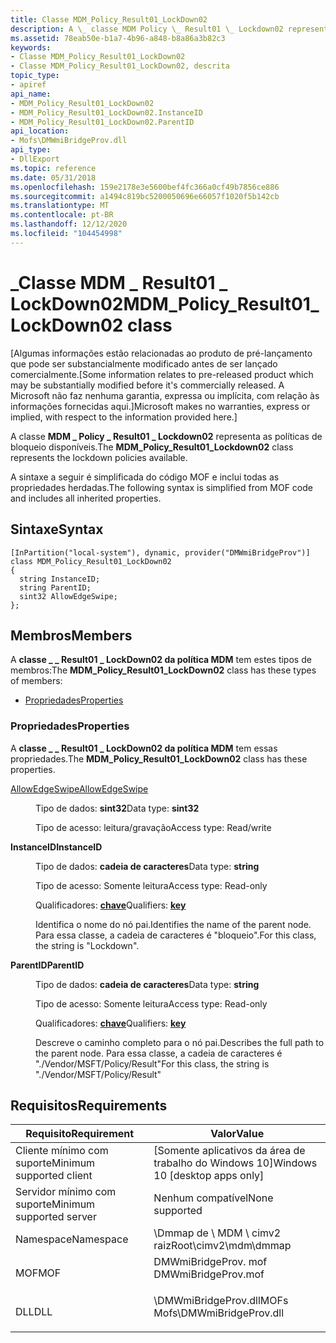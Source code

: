 ```yaml
---
title: Classe MDM_Policy_Result01_LockDown02
description: A \_ classe MDM Policy \_ Result01 \_ Lockdown02 representa as políticas de bloqueio disponíveis.
ms.assetid: 78eab50e-b1a7-4b96-a848-b8a86a3b82c3
keywords:
- Classe MDM_Policy_Result01_LockDown02
- Classe MDM_Policy_Result01_LockDown02, descrita
topic_type:
- apiref
api_name:
- MDM_Policy_Result01_LockDown02
- MDM_Policy_Result01_LockDown02.InstanceID
- MDM_Policy_Result01_LockDown02.ParentID
api_location:
- Mofs\DMWmiBridgeProv.dll
api_type:
- DllExport
ms.topic: reference
ms.date: 05/31/2018
ms.openlocfilehash: 159e2178e3e5600bef4fc366a0cf49b7856ce886
ms.sourcegitcommit: a1494c819bc5200050696e66057f1020f5b142cb
ms.translationtype: MT
ms.contentlocale: pt-BR
ms.lasthandoff: 12/12/2020
ms.locfileid: "104454998"
---
```

# <a name="mdm_policy_result01_lockdown02-class"></a><span data-ttu-id="2b02a-105">\_Classe MDM \_ Result01 \_ LockDown02</span><span class="sxs-lookup"><span data-stu-id="2b02a-105">MDM\_Policy\_Result01\_LockDown02 class</span></span>

<span data-ttu-id="2b02a-106">\[Algumas informações estão relacionadas ao produto de pré-lançamento que pode ser substancialmente modificado antes de ser lançado comercialmente.</span><span class="sxs-lookup"><span data-stu-id="2b02a-106">\[Some information relates to pre-released product which may be substantially modified before it's commercially released.</span></span> <span data-ttu-id="2b02a-107">A Microsoft não faz nenhuma garantia, expressa ou implícita, com relação às informações fornecidas aqui.\]</span><span class="sxs-lookup"><span data-stu-id="2b02a-107">Microsoft makes no warranties, express or implied, with respect to the information provided here.\]</span></span>

<span data-ttu-id="2b02a-108">A classe **MDM \_ Policy \_ Result01 \_ Lockdown02** representa as políticas de bloqueio disponíveis.</span><span class="sxs-lookup"><span data-stu-id="2b02a-108">The **MDM\_Policy\_Result01\_Lockdown02** class represents the lockdown policies available.</span></span>

<span data-ttu-id="2b02a-109">A sintaxe a seguir é simplificada do código MOF e inclui todas as propriedades herdadas.</span><span class="sxs-lookup"><span data-stu-id="2b02a-109">The following syntax is simplified from MOF code and includes all inherited properties.</span></span>

## <a name="syntax"></a><span data-ttu-id="2b02a-110">Sintaxe</span><span class="sxs-lookup"><span data-stu-id="2b02a-110">Syntax</span></span>

``` syntax
[InPartition("local-system"), dynamic, provider("DMWmiBridgeProv")]
class MDM_Policy_Result01_LockDown02
{
  string InstanceID;
  string ParentID;
  sint32 AllowEdgeSwipe;
};
```

## <a name="members"></a><span data-ttu-id="2b02a-111">Membros</span><span class="sxs-lookup"><span data-stu-id="2b02a-111">Members</span></span>

<span data-ttu-id="2b02a-112">A **classe \_ \_ Result01 \_ LockDown02 da política MDM** tem estes tipos de membros:</span><span class="sxs-lookup"><span data-stu-id="2b02a-112">The **MDM\_Policy\_Result01\_LockDown02** class has these types of members:</span></span>

-   [<span data-ttu-id="2b02a-113">Propriedades</span><span class="sxs-lookup"><span data-stu-id="2b02a-113">Properties</span></span>](#properties)

### <a name="properties"></a><span data-ttu-id="2b02a-114">Propriedades</span><span class="sxs-lookup"><span data-stu-id="2b02a-114">Properties</span></span>

<span data-ttu-id="2b02a-115">A **classe \_ \_ Result01 \_ LockDown02 da política MDM** tem essas propriedades.</span><span class="sxs-lookup"><span data-stu-id="2b02a-115">The **MDM\_Policy\_Result01\_LockDown02** class has these properties.</span></span>

<dl> <dt>

[<span data-ttu-id="2b02a-116">AllowEdgeSwipe</span><span class="sxs-lookup"><span data-stu-id="2b02a-116">AllowEdgeSwipe</span></span>](/windows/client-management/mdm/policy-csp-lockdown#lockdown-allowedgeswipe)
</dt> <dd> <dl> <dt>

<span data-ttu-id="2b02a-117">Tipo de dados: **sint32**</span><span class="sxs-lookup"><span data-stu-id="2b02a-117">Data type: **sint32**</span></span>
</dt> <dt>

<span data-ttu-id="2b02a-118">Tipo de acesso: leitura/gravação</span><span class="sxs-lookup"><span data-stu-id="2b02a-118">Access type: Read/write</span></span>
</dt> </dl>

</dd> <dt>

<span data-ttu-id="2b02a-119">**InstanceID**</span><span class="sxs-lookup"><span data-stu-id="2b02a-119">**InstanceID**</span></span>
</dt> <dd> <dl> <dt>

<span data-ttu-id="2b02a-120">Tipo de dados: **cadeia de caracteres**</span><span class="sxs-lookup"><span data-stu-id="2b02a-120">Data type: **string**</span></span>
</dt> <dt>

<span data-ttu-id="2b02a-121">Tipo de acesso: Somente leitura</span><span class="sxs-lookup"><span data-stu-id="2b02a-121">Access type: Read-only</span></span>
</dt> <dt>

<span data-ttu-id="2b02a-122">Qualificadores: [ **chave**](/windows/desktop/WmiSdk/key-qualifier)</span><span class="sxs-lookup"><span data-stu-id="2b02a-122">Qualifiers: [**key**](/windows/desktop/WmiSdk/key-qualifier)</span></span>
</dt> </dl>

<span data-ttu-id="2b02a-123">Identifica o nome do nó pai.</span><span class="sxs-lookup"><span data-stu-id="2b02a-123">Identifies the name of the parent node.</span></span> <span data-ttu-id="2b02a-124">Para essa classe, a cadeia de caracteres é "bloqueio".</span><span class="sxs-lookup"><span data-stu-id="2b02a-124">For this class, the string is "Lockdown".</span></span>

</dd> <dt>

<span data-ttu-id="2b02a-125">**ParentID**</span><span class="sxs-lookup"><span data-stu-id="2b02a-125">**ParentID**</span></span>
</dt> <dd> <dl> <dt>

<span data-ttu-id="2b02a-126">Tipo de dados: **cadeia de caracteres**</span><span class="sxs-lookup"><span data-stu-id="2b02a-126">Data type: **string**</span></span>
</dt> <dt>

<span data-ttu-id="2b02a-127">Tipo de acesso: Somente leitura</span><span class="sxs-lookup"><span data-stu-id="2b02a-127">Access type: Read-only</span></span>
</dt> <dt>

<span data-ttu-id="2b02a-128">Qualificadores: [ **chave**](/windows/desktop/WmiSdk/key-qualifier)</span><span class="sxs-lookup"><span data-stu-id="2b02a-128">Qualifiers: [**key**](/windows/desktop/WmiSdk/key-qualifier)</span></span>
</dt> </dl>

<span data-ttu-id="2b02a-129">Descreve o caminho completo para o nó pai.</span><span class="sxs-lookup"><span data-stu-id="2b02a-129">Describes the full path to the parent node.</span></span> <span data-ttu-id="2b02a-130">Para essa classe, a cadeia de caracteres é "./Vendor/MSFT/Policy/Result"</span><span class="sxs-lookup"><span data-stu-id="2b02a-130">For this class, the string is "./Vendor/MSFT/Policy/Result"</span></span>

</dd> </dl>

## <a name="requirements"></a><span data-ttu-id="2b02a-131">Requisitos</span><span class="sxs-lookup"><span data-stu-id="2b02a-131">Requirements</span></span>



| <span data-ttu-id="2b02a-132">Requisito</span><span class="sxs-lookup"><span data-stu-id="2b02a-132">Requirement</span></span> | <span data-ttu-id="2b02a-133">Valor</span><span class="sxs-lookup"><span data-stu-id="2b02a-133">Value</span></span> |
|-------------------------------------|------------------------------------------------------------------------------------------------------|
| <span data-ttu-id="2b02a-134">Cliente mínimo com suporte</span><span class="sxs-lookup"><span data-stu-id="2b02a-134">Minimum supported client</span></span><br/> | <span data-ttu-id="2b02a-135">\[Somente aplicativos da área de trabalho do Windows 10\]</span><span class="sxs-lookup"><span data-stu-id="2b02a-135">Windows 10 \[desktop apps only\]</span></span><br/>                                                          |
| <span data-ttu-id="2b02a-136">Servidor mínimo com suporte</span><span class="sxs-lookup"><span data-stu-id="2b02a-136">Minimum supported server</span></span><br/> | <span data-ttu-id="2b02a-137">Nenhum compatível</span><span class="sxs-lookup"><span data-stu-id="2b02a-137">None supported</span></span><br/>                                                                            |
| <span data-ttu-id="2b02a-138">Namespace</span><span class="sxs-lookup"><span data-stu-id="2b02a-138">Namespace</span></span><br/>                | <span data-ttu-id="2b02a-139">\\Dmmap de \\ MDM \\ cimv2 raiz</span><span class="sxs-lookup"><span data-stu-id="2b02a-139">Root\\cimv2\\mdm\\dmmap</span></span><br/>                                                                   |
| <span data-ttu-id="2b02a-140">MOF</span><span class="sxs-lookup"><span data-stu-id="2b02a-140">MOF</span></span><br/>                      | <dl> <span data-ttu-id="2b02a-141"><dt>DMWmiBridgeProv. mof</dt></span><span class="sxs-lookup"><span data-stu-id="2b02a-141"><dt>DMWmiBridgeProv.mof</dt></span></span> </dl>       |
| <span data-ttu-id="2b02a-142">DLL</span><span class="sxs-lookup"><span data-stu-id="2b02a-142">DLL</span></span><br/>                      | <dl> <span data-ttu-id="2b02a-143"><dt>\\DMWmiBridgeProv.dllMOFs</dt></span><span class="sxs-lookup"><span data-stu-id="2b02a-143"><dt>Mofs\\DMWmiBridgeProv.dll</dt></span></span> </dl> |



 

